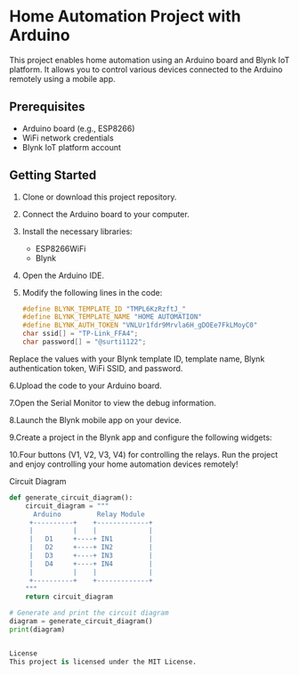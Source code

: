 # Home Automation Project with Arduino

This project enables home automation using an Arduino board and Blynk IoT platform. It allows you to control various devices connected to the Arduino remotely using a mobile app.

## Prerequisites

- Arduino board (e.g., ESP8266)
- WiFi network credentials
- Blynk IoT platform account

## Getting Started

1. Clone or download this project repository.

2. Connect the Arduino board to your computer.

3. Install the necessary libraries:
   - ESP8266WiFi
   - Blynk

4. Open the Arduino IDE.

5. Modify the following lines in the code:

   ```cpp
   #define BLYNK_TEMPLATE_ID "TMPL6KzRzftJ_"
   #define BLYNK_TEMPLATE_NAME "HOME AUTOMATION"
   #define BLYNK_AUTH_TOKEN "VNLUr1fdr9Mrvla6H_gDOEe7FkLMoyC0"
   char ssid[] = "TP-Link_FFA4";
   char password[] = "@surti1122";
Replace the values with your Blynk template ID, template name, Blynk authentication token, WiFi SSID, and password.

6.Upload the code to your Arduino board.

7.Open the Serial Monitor to view the debug information.

8.Launch the Blynk mobile app on your device.

9.Create a project in the Blynk app and configure the following widgets:

10.Four buttons (V1, V2, V3, V4) for controlling the relays.
Run the project and enjoy controlling your home automation devices remotely!

Circuit Diagram
```python
def generate_circuit_diagram():
    circuit_diagram = """
      Arduino         Relay Module
     +----------+    +-------------+
     |          |    |             |
     |   D1     +----+ IN1         |
     |   D2     +----+ IN2         |
     |   D3     +----+ IN3         |
     |   D4     +----+ IN4         |
     |          |    |             |
     +----------+    +-------------+
    """
    return circuit_diagram

# Generate and print the circuit diagram
diagram = generate_circuit_diagram()
print(diagram)


License
This project is licensed under the MIT License.
